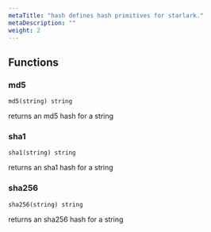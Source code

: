 ```yaml
---
metaTitle: "hash defines hash primitives for starlark."
metaDescription: ""
weight: 2
---
```




## Functions



### md5

```
md5(string) string
```

returns an md5 hash for a string


### sha1

```
sha1(string) string
```

returns an sha1 hash for a string


### sha256

```
sha256(string) string
```

returns an sha256 hash for a string


